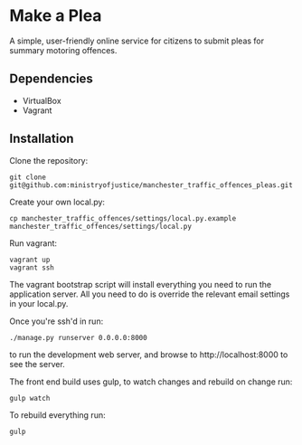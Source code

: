 Make a Plea
===========

A simple, user-friendly online service for citizens to submit pleas for summary motoring offences.

Dependencies
------------

- VirtualBox
- Vagrant


Installation
------------

Clone the repository:

    git clone git@github.com:ministryofjustice/manchester_traffic_offences_pleas.git


Create your own local.py:

    cp manchester_traffic_offences/settings/local.py.example manchester_traffic_offences/settings/local.py


Run vagrant:

    vagrant up
    vagrant ssh
    
The vagrant bootstrap script will install everything you need to run the application server. All you need to do is override the relevant email settings in your local.py.

Once you're ssh'd in run:

    ./manage.py runserver 0.0.0.0:8000
    
to run the development web server, and browse to http://localhost:8000 to see the server.

The front end build uses gulp, to watch changes and rebuild on change run:

    gulp watch
    
To rebuild everything run:

    gulp
